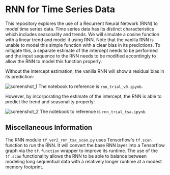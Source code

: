 # RNN for Time Series Data

This repository explores the use of a Recurrent Neural Network (RNN) to model time series data. Time series data has its distinct characteristics which includes seasonality and trends. We will simulate a cosine function with a linear trend and model it using RNN. Note that the vanilla RNN is unable to model this simple function with a clear bias in its predictions. To mitigate this, a separate estimate of the intercept needs to be performed and the input sequence to the RNN needs to be modified accordingly to allow the RNN to model this function properly.

Without the intercept estimation, the vanilla RNN will show a residual bias in its prediction:

![screenshot_1](vanilla_rnn.png)
The notebook to reference is `rnn_trial_v0.ipynb`.

However, by incorporating the estimate of the intercept, the RNN is able to predict the trend and seasonality properly:

![screenshot_2](rnn_with_intercept.png)
The notebook to reference is `rnn_trial_tsa.ipynb`.

## Miscellaneous Information

The RNN module `tf_ver2_rnn_tsa_scan.py` uses Tensorflow's `tf.scan` function to run the RNN. It will convert the base RNN layer into a Tensorflow graph via the `tf.function` wrapper to improve its runtime. The use of the `tf.scan` functionality allows the RNN to be able to balance between modeling long sequentual data with a relatively longer runtime at a modest memory footprint. 
